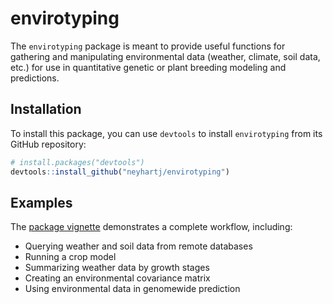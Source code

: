 
<!-- README.md is generated from README.Rmd. Please edit that file -->

# envirotyping

<!-- badges: start -->
<!-- badges: end -->

The `envirotyping` package is meant to provide useful functions for
gathering and manipulating environmental data (weather, climate, soil
data, etc.) for use in quantitative genetic or plant breeding modeling
and predictions.

## Installation

To install this package, you can use `devtools` to install
`envirotyping` from its GitHub repository:

``` r
# install.packages("devtools")
devtools::install_github("neyhartj/envirotyping")
```

## Examples

The [package
vignette](https://neyhartj.github.io/envirotyping/using_envirotyping.html)
demonstrates a complete workflow, including:

- Querying weather and soil data from remote databases
- Running a crop model
- Summarizing weather data by growth stages
- Creating an environmental covariance matrix
- Using environmental data in genomewide prediction

